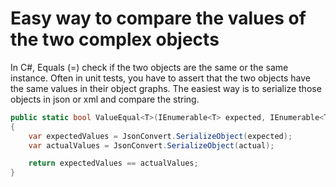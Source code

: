 # Easy way to compare the values of the two complex objects

In C\#, Equals \(=\) check if the two objects are the same or the same instance. Often in unit tests,  you have to assert that the two objects have the same values in their object graphs. The easiest way is to serialize those objects in json or xml and compare the string.

```csharp
public static bool ValueEqual<T>(IEnumerable<T> expected, IEnumerable<T> actual)
{
    var expectedValues = JsonConvert.SerializeObject(expected);
    var actualValues = JsonConvert.SerializeObject(actual);

    return expectedValues == actualValues;
}
```

